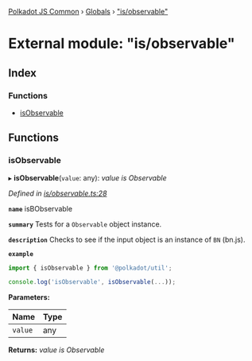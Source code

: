 [Polkadot JS Common](../README.md) › [Globals](../globals.md) › ["is/observable"](_is_observable_.md)

# External module: "is/observable"

## Index

### Functions

* [isObservable](_is_observable_.md#isobservable)

## Functions

###  isObservable

▸ **isObservable**(`value`: any): *value is Observable*

*Defined in [is/observable.ts:28](https://github.com/polkadot-js/common/blob/4e8cb2af/packages/util/src/is/observable.ts#L28)*

**`name`** isBObservable

**`summary`** Tests for a `Observable` object instance.

**`description`** 
Checks to see if the input object is an instance of `BN` (bn.js).

**`example`** 
<BR>

```javascript
import { isObservable } from '@polkadot/util';

console.log('isObservable', isObservable(...));
```

**Parameters:**

Name | Type |
------ | ------ |
`value` | any |

**Returns:** *value is Observable*
